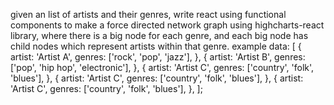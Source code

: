 given an list of artists and their genres, write react using functional components to make a  force directed network graph using highcharts-react library, where there is a big node for each genre, and each big node has child nodes which represent artists within that genre. example data:  [
  {
    artist: 'Artist A',
    genres: ['rock', 'pop', 'jazz'],
  },
  {
    artist: 'Artist B',
    genres: ['pop', 'hip hop', 'electronic'],
  },
  {
    artist: 'Artist C',
    genres: ['country', 'folk', 'blues'],
  },
 {
    artist: 'Artist C',
    genres: ['country', 'folk', 'blues'],
  },
 {
    artist: 'Artist C',
    genres: ['country', 'folk', 'blues'],
  },
];
